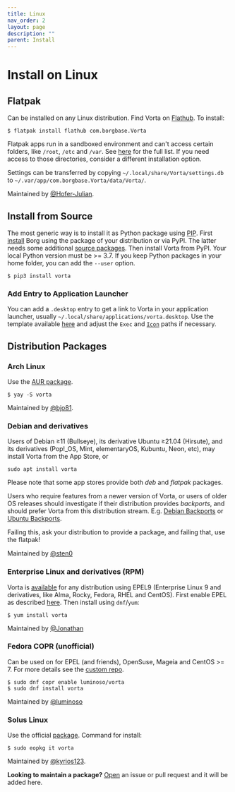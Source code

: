 ```yaml
---
title: Linux
nav_order: 2
layout: page
description: ""
parent: Install
---
```


# Install on Linux

## Flatpak

Can be installed on any Linux distribution. Find Vorta on [Flathub](https://flathub.org/apps/details/com.borgbase.Vorta). To install:

```
$ flatpak install flathub com.borgbase.Vorta
```

Flatpak apps run in a sandboxed environment and can't access certain folders, like `/root`, `/etc` and `/var`. See [here](https://docs.flatpak.org/de/latest/sandbox-permissions.html#filesystem-access) for the full list. If you need access to those directories, consider a different installation option.

Settings can be transferred by copying `~/.local/share/Vorta/settings.db` to `~/.var/app/com.borgbase.Vorta/data/Vorta/`.

Maintained by [@Hofer-Julian](https://github.com/Hofer-Julian).

## Install from Source

The most generic way is to install it as Python package using [PIP](https://pip.readthedocs.io/en/stable/installing/). First [install](https://borgbackup.readthedocs.io/en/stable/installation.html) Borg using the package of your distribution or via PyPI. The latter needs some additional [source packages](https://borgbackup.readthedocs.io/en/stable/installation.html#dependencies). Then install Vorta from PyPI. Your local Python version must be >= 3.7. If you keep Python packages in your home folder, you can add the `--user` option.

```
$ pip3 install vorta
```

### Add Entry to Application Launcher

You can add a `.desktop` entry to get a link to Vorta in your application launcher, usually `~/.local/share/applications/vorta.desktop`. Use the template available [here](https://github.com/borgbase/vorta/blob/master/src/vorta/assets/metadata/com.borgbase.Vorta.desktop) and adjust the `Exec` and [`Icon`](https://github.com/borgbase/vorta/blob/master/src/vorta/assets/icons/scalable/com.borgbase.Vorta.svg) paths if necessary.

## Distribution Packages

### Arch Linux

Use the [AUR package](https://aur.archlinux.org/packages/vorta/).

```
$ yay -S vorta
```

Maintained by [@bjo81](https://github.com/bjo81).

### Debian and derivatives

Users of Debian ≥11 (Bullseye), its derivative Ubuntu ≥21.04 (Hirsute), and its derivatives (Pop!\_OS, Mint, elementaryOS, Kubuntu, Neon, etc), may install Vorta from the App Store, or

```
sudo apt install vorta
```

Please note that some app stores provide both _deb_ and _flatpak_ packages.

Users who require features from a newer version of Vorta, or users of older OS releases should investigate if their distribution provides _backports_, and should prefer Vorta from this distribution stream. E.g. [Debian Backports](https://backports.debian.org) or [Ubuntu Backports](https://help.ubuntu.com/community/UbuntuBackports).

Failing this, ask your distribution to provide a package, and failing that, use the flatpak!

Maintained by [@sten0](https://salsa.debian.org/python-team/packages/vorta)

### Enterprise Linux and derivatives (RPM)

Vorta is [available](https://src.fedoraproject.org/rpms/vorta) for any distribution using EPEL9 (Enterprise Linux 9 and derivatives, like Alma, Rocky, Fedora, RHEL and CentOS). First enable EPEL as described [here](https://docs.fedoraproject.org/en-US/epel/). Then install using `dnf`/`yum`:

```
$ yum install vorta
```

Maintained by [@Jonathan](https://src.fedoraproject.org/user/jonathanspw)

### Fedora COPR (unofficial)

Can be used on for EPEL (and friends), OpenSuse, Mageia and CentOS >= 7. For more details see the [custom repo](https://copr.fedorainfracloud.org/coprs/luminoso/vorta/).

```
$ sudo dnf copr enable luminoso/vorta
$ sudo dnf install vorta
```

Maintained by [@luminoso](https://github.com/luminoso)

### Solus Linux

Use the official [package](https://dev.getsol.us/source/vorta/). Command for install:

```
$ sudo eopkg it vorta
```

Maintained by [@kyrios123](https://github.com/kyrios123).

**Looking to maintain a package?** [Open](https://github.com/borgbase/vorta/issues/new) an issue or pull request and it will be added here.
